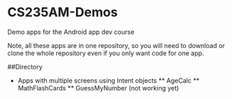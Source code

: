 # CS235AM-Demos
Demo apps for the Android app dev course

Note, all these apps are in one repository, so you will
need to download or clone the whole repository even if you
only want code for one app.

##Directory

* Apps with multiple screens using Intent objects
** AgeCalc
** MathFlashCards
** GuessMyNumber (not working yet)

